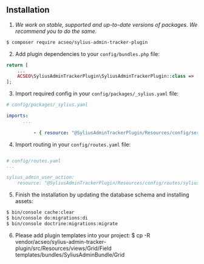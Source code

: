 ## Installation


1. *We work on stable, supported and up-to-date versions of packages. We recommend you to do the same.*

```bash
$ composer require acseo/sylius-admin-tracker-plugin
```

2. Add plugin dependencies to your `config/bundles.php` file:

```php
return [
    ...
    ACSEO\SyliusAdminTrackerPlugin\SyliusAdminTrackerPlugin::class => ['all' => true],
];
```

3. Import required config in your `config/packages/_sylius.yaml` file:
```yaml
# config/packages/_sylius.yaml

imports:
      ...
          
          - { resource: "@SyliusAdminTrackerPlugin/Resources/config/services.yaml" }
```

4. Import routing in your `config/routes.yaml` file:

```yaml

# config/routes.yaml
...

sylius_admin_user_action:
    resource: "@SyliusAdminTrackerPlugin/Resources/config/routes/sylius_admin.yaml"
```

5. Finish the installation by updating the database schema and installing assets:

```bash
$ bin/console cache:clear
$ bin/console do:migrations:di
$ bin/console doctrine:migrations:migrate
```

6.  Please add plugin templates into your project:
$ cp -R vendor/acseo/sylius-admin-tracker-plugin/src/Resources/views/Grid/Field templates/bundles/SyliusAdminBundle/Grid
